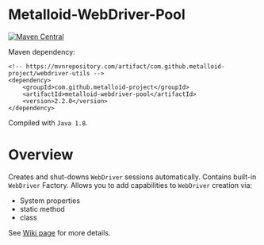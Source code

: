 # Metalloid-WebDriver-Pool

[![Maven Central](https://maven-badges.herokuapp.com/maven-central/com.github.metalloid-project/metalloid-webdriver-pool/badge.svg)](https://maven-badges.herokuapp.com/maven-central/com.github.metalloid-project/metalloid-webdriver-pool)

Maven dependency:
```
<!-- https://mvnrepository.com/artifact/com.github.metalloid-project/webdriver-utils -->
<dependency>
    <groupId>com.github.metalloid-project</groupId>
    <artifactId>metalloid-webdriver-pool</artifactId>
    <version>2.2.0</version>
</dependency>
```

Compiled with `Java 1.8`.

# Overview
Creates and shut-downs `WebDriver` sessions automatically. Contains built-in `WebDriver` Factory.
Allows you to add capabilities to `WebDriver` creation via:
* System properties
* static method
* class

See [Wiki page](https://github.com/Rafal-Laskowski/Metalloid-WebDriver-Pool/wiki) for more details.
